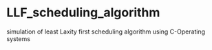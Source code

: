 # LLF_scheduling_algorithm
simulation of least Laxity first scheduling algorithm using C-Operating systems

